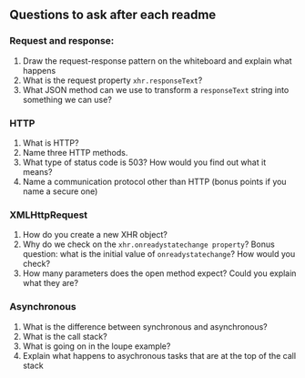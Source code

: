 ## Questions to ask after each readme

### Request and response:
1. Draw the request-response pattern on the whiteboard and explain what happens
2. What is the request property `xhr.responseText`?
3. What JSON method can we use to transform a `responseText` string into something we can use?

### HTTP
1. What is HTTP?
2. Name three HTTP methods.
3. What type of status code is 503? How would you find out what it means?
3. Name a communication protocol other than HTTP (bonus points if you name a secure one)

### XMLHttpRequest
1. How do you create a new XHR object?
2. Why do we check on the `xhr.onreadystatechange property`?
   Bonus question: what is the initial value of `onreadystatechange`? How would you check?
3. How many parameters does the open method expect? Could you explain what they are?

### Asynchronous
1. What is the difference between synchronous and asynchronous?
2. What is the call stack?
3. What is going on in the loupe example?
4. Explain what happens to asychronous tasks that are at the top of the call stack
